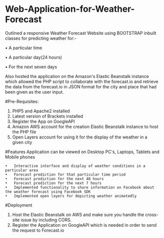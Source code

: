 # Web-Application-for-Weather-Forecast
Outlined a responsive Weather Forecast Website using BOOTSTRAP inbuilt classes for predicting weather for:-

•	A particular time

•	A particular day(24 hours)

•	For the next seven days

Also hosted the application on the Amazon's Elastic Beanstalk instance which allowed the PHP script to collaborate with the forecast.io and retrieve the data from the forecast.io in JSON format for the city and place that had been given as the user input.

#Pre-Requisites:
1. PHP5 and Apache2 installed
2. Latest version of Brackets installed
3. Register the App on GoogleAPI
4. Amazon AWS account for the creation Elastic Beanstalk instance to host the PHP file
5. Open Layers account for using it for the display of the weather in a given city

#Features
Application can be viewed on Desktop PC's, Laptops, Tablets and Mobile phones
```
•	Interactive interface and display of weather conditions in a particular area
•	Forecast prediction for that particular time period
•	Forecast prediction for the next 48 hours
•	Forecast prediction for the next 7 hours
•	Implemented functionality to share information on Facebook about the weather forecast using Facebook SDK
•	Implemented open layers for depicting weather animatedly
```

#Deployment
1. Host the Elastic Beanstalk on AWS and make sure you handle the cross-site issue by including CORS.
2. Register the Application on GoogleAPI which is needed in order to send the request to Forecast.io






